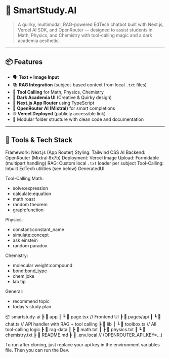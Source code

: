 # 🧠 SmartStudy.AI

> A quirky, multimodal, RAG-powered EdTech chatbot built with Next.js, Vercel AI SDK, and OpenRouter — designed to assist students in Math, Physics, and Chemistry with tool-calling magic and a dark academia aesthetic.

---

## 📦 Features

- 🗣️ **Text + Image Input**
- 📚 **RAG Integration** (subject-based context from local `.txt` files)
- 🧪 **Tool Calling** for Math, Physics, Chemistry
- 🎨 **Dark Academia UI** (Creative & Quirky design)
- 🧱 **Next.js App Router** using TypeScript
- 🧠 **OpenRouter AI (Mixtral)** for smart completions
- 🌐 **Vercel Deployed** (publicly accessible link)
- 📂 Modular folder structure with clean code and documentation

---

## 🧰 Tools & Tech Stack


Framework: Next.js (App Router)
Styling: Tailwind CSS
AI Backend: OpenRouter (Mixtral 8x7b)
Deployment: Vercel
Image Upload: Formidable (multipart handling)
RAG: Custom local `.txt` loader per subject
Tool-Calling: Inbuilt EdTech utilities (see below)
GeneratedUI

Tool-Calling
Math:
  - solve:expression
  - calculate:equation
  - math roast
  - random theorem
  - graph:function

Physics:
  - constant:constant_name
  - simulate:concept
  - ask einstein
  - random paradox

Chemistry:
  - molecular weight:compound
  - bond:bond_type
  - chem joke
  - lab tip

General:
  - recommend topic
  - today's study plan

📦 smartstudy-ai
 ┣ 📂 app
 ┃ ┗ 📜 page.tsx         // Frontend UI
 ┣ 📂 pages/api
 ┃ ┗ 📜 chat.ts          // API handler with RAG + tool calling
 ┣ 📂 lib
 ┃ ┗ 📜 toolbox.ts       // All tool-calling logic
 ┣ 📂 rag-data
 ┃ ┣ 📜 math.txt
 ┃ ┣ 📜 physics.txt
 ┃ ┗ 📜 chemistry.txt
 ┣ 📜 README.md
 ┣ 📜 .env.local         // (OPENROUTER_API_KEY=...)


To run after cloning, just replace your api key in the environment variables file. Then you can run the Dev.
